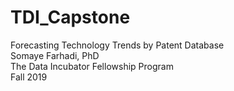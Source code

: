 # TDI_Capstone
Forecasting Technology Trends by Patent Database<br>
Somaye Farhadi, PhD<br>
The Data Incubator Fellowship Program<br>
Fall 2019


